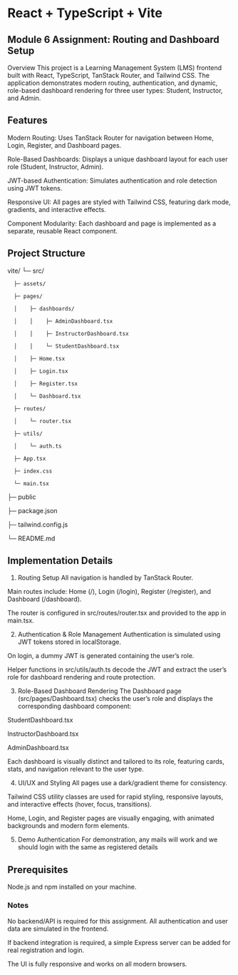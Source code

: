 # React + TypeScript + Vite

## Module 6 Assignment: Routing and Dashboard Setup

Overview
This project is a Learning Management System (LMS) frontend built with React, TypeScript, TanStack Router, and Tailwind CSS. The application demonstrates modern routing, authentication, and dynamic, role-based dashboard rendering for three user types: Student, Instructor, and Admin.

## Features
Modern Routing: Uses TanStack Router for navigation between Home, Login, Register, and Dashboard pages.

Role-Based Dashboards: Displays a unique dashboard layout for each user role (Student, Instructor, Admin).

JWT-based Authentication: Simulates authentication and role detection using JWT tokens.

Responsive UI: All pages are styled with Tailwind CSS, featuring dark mode, gradients, and interactive effects.

Component Modularity: Each dashboard and page is implemented as a separate, reusable React component.

## Project Structure

vite/
  └─ src/
  
      ├─ assets/ 
      
      ├─ pages/
      
      │    ├─ dashboards/
      
      │    │    ├─ AdminDashboard.tsx
      
      │    │    ├─ InstructorDashboard.tsx

      │    │    └─ StudentDashboard.tsx
      
      │    ├─ Home.tsx
      
      │    ├─ Login.tsx
      
      │    ├─ Register.tsx
      
      │    └─ Dashboard.tsx
      
      ├─ routes/
      
      │    └─ router.tsx
      
      ├─ utils/
      
      │    └─ auth.ts
      
      ├─ App.tsx
      
      ├─ index.css
      
      └─ main.tsx
      
  ├─ public
  
  ├─ package.json
  
  ├─ tailwind.config.js
  
  └─ README.md

## Implementation Details
1. Routing Setup
All navigation is handled by TanStack Router.

Main routes include: Home (/), Login (/login), Register (/register), and Dashboard (/dashboard).

The router is configured in src/routes/router.tsx and provided to the app in main.tsx.

2. Authentication & Role Management
Authentication is simulated using JWT tokens stored in localStorage.

On login, a dummy JWT is generated containing the user’s role.

Helper functions in src/utils/auth.ts decode the JWT and extract the user’s role for dashboard rendering and route protection.

3. Role-Based Dashboard Rendering
The Dashboard page (src/pages/Dashboard.tsx) checks the user’s role and displays the corresponding dashboard component:

StudentDashboard.tsx

InstructorDashboard.tsx

AdminDashboard.tsx

Each dashboard is visually distinct and tailored to its role, featuring cards, stats, and navigation relevant to the user type.

4. UI/UX and Styling
All pages use a dark/gradient theme for consistency.

Tailwind CSS utility classes are used for rapid styling, responsive layouts, and interactive effects (hover, focus, transitions).

Home, Login, and Register pages are visually engaging, with animated backgrounds and modern form elements.

5. Demo Authentication
For demonstration, any mails will work and we should login with the same as registered details


## Prerequisites

Node.js and npm installed on your machine.


### Notes
No backend/API is required for this assignment. All authentication and user data are simulated in the frontend.

If backend integration is required, a simple Express server can be added for real registration and login.

The UI is fully responsive and works on all modern browsers.
